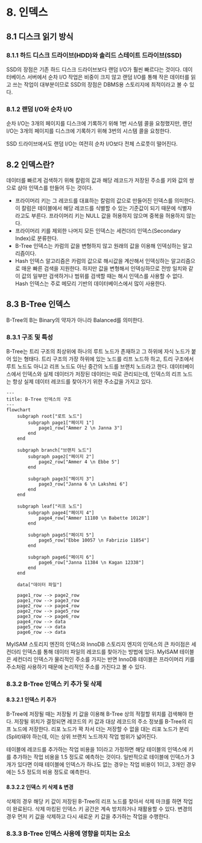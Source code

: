 # 8. 인덱스

## 8.1 디스크 읽기 방식

### 8.1.1 하드 디스크 드라이브(HDD)와 솔리드 스테이트 드라이브(SSD)

SSD의 장점은 기존 하드 디스크 드라이브보다 랜덤 I/O가 훨씬 빠르다는 것이다.
데이터베이스 서버에서 순차 I/O 작업은 비중이 크지 않고 랜덤 I/O를 통해 작은 데이터를 읽고 쓰는 작업이 대부분이므로 SSD의 장점은 DBMS용 스토리지에 최적이라고 볼 수 있다.

### 8.1.2 랜덤 I/O와 순차 I/O

순차 I/O는 3개의 페이지를 디스크에 기록하기 위해 1번 시스템 콜을 요청했지만, 랜던 I/O는 3개의 페이지를 디스크에 기록하기 위해 3번의 시스템 콜을 요청한다.

SSD 드라이브에서도 랜덤 I/O는 여전히 순차 I/O보다 전체 스로풋이 떨어진다.

## 8.2 인덱스란?

데이터를 빠르게 검색하기 위해 칼럼의 값과 해당 레코드가 저장된 주소를 키와 값의 쌍으로 삼아 인덱스를 만들어 두는 것이다.

- 프라이머리 키는 그 레코드를 대표하는 칼럼의 값으로 만들어진 인덱스를 의미한다. 이 칼럼은 테이블에서 해당 레코드를 식별할 수 있는 기준값이 되기 때문에 식별자라고도 부른다. 프라이머리 키는 NULL 값을 허용하지 않으며 중복을 허용하지 않는다.
- 프라이머리 키를 제외한 나머지 모든 인덱스는 세컨더리 인덱스(Secondary Index)로 분류한다.
- B-Tree 인덱스는 카럼의 값을 변형하지 않고 원래의 값을 이용해 인덱싱하는 알고리즘이다.
- Hash 인덱스 알고리즘은 카럼의 값으로 해시값을 계산해서 인덱싱하는 알고리즘으로 매운 빠른 검색을 지원한다. 하지만 값을 변형해서 인덱싱하므로 전방 일치와 같이 값의 일부만 검색하거나 범위를 검색할 때는 해시 인덱스를 사용할 수 없다. Hash 인덱스는 주로 메모리 기반의 데이터베이스에서 많이 사용한다.

## 8.3 B-Tree 인덱스

B-Tree의 B는 Binary의 약자가 아니라 Balanced를 의미한다.

### 8.3.1 구조 및 특성

B-Tree는 트리 구조의 최상위에 하나의 루트 노드가 존재하고 그 하위에 자식 노드가 붙어 있는 형태다.
트리 구조의 가장 하위에 있는 노드를 리프 노드하 하고, 트리 구조에서 루트 노드도 아니고 리프 노드도 아닌 중간의 노드를 브랜치 노드라고 한다.
데이터베이스에서 인덱스와 실제 데이터가 저장된 데이터는 따로 관리되는데, 인덱스의 리프 노드는 
항상 실제 데이터 레코드를 찾아가기 위한 주소값을 가지고 있다.

```mermaid
---
title: B-Tree 인덱스의 구조
---
flowchart
    subgraph root["로트 노드"]
        subgraph page1["페이지 1"]
            page1_row["Ammer 2 \n Janna 3"]
        end
    end

    subgraph branch["브랜치 노드"]
        subgraph page2["페이지 2"]
            page2_row["Ammer 4 \n Ebbe 5"]
        end

        subgraph page3["페이지 3"]
            page3_row["Janna 6 \n Lakshmi 6"]
        end
    end

    subgraph leaf["리프 노드"]
        subgraph page4["페이지 4"]
            page4_row["Ammer 11180 \n Babette 10128"]
        end

        subgraph page5["페이지 5"]
            page5_row["Ebbe 10057 \n Fabrizio 11854"]
        end

        subgraph page6["페이지 6"]
            page6_row["Janna 11384 \n Kagan 12338"]
        end
    end
    
    data["데이터 파일"]

    page1_row --> page2_row
    page1_row --> page3_row
    page2_row --> page4_row
    page2_row --> page5_row
    page3_row --> page6_row
    page4_row --> data
    page5_row --> data
    page6_row --> data
```

MyISAM 스토리지 엔진의 인덱스와 InnoDB 스토리지 엔지의 인덱스의 큰 차이점은 세컨더리 인덱스를 통해 데이터 파일의 레코드를 찾아가는 방법에 있다.
MyISAM 테이블은 세컨더리 인덱스가 물리적인 주소를 가지는 반면 InnoDB 테이블은 프라이머리 키를 주소처럼 사용하기 때문에 논리적인 주소를 가진다고 볼 수 있다.

### 8.3.2 B-Tree 인덱스 키 추가 및 삭제

#### 8.3.2.1 인덱스 키 추가

B-Tree에 저장될 때는 저장될 키 값을 이용해 B-Tree 상의 적절할 위치를 검색해야 한다.
저장될 위치가 결정되면 레코드의 키 값과 대상 레코드의 주소 정보를 B-Tree의 리프 노드에 저장한다.
리포 노드가 꽉 차서 더는 저장할 수 없을 대는 리포 노드가 분리(Split)돼야 하는데, 이는 상위 브랜치 노드까지 작업 범위가 넓어진다.

테이블에 레코드를 추가하는 작업 비용을 1이라고 가정하면 해당 테이블의 인덱스에 키를 추가하는 작업 비용을 1.5 정도로 예측하는 것이다. 일반적으로 테이블에 인덱스가 3개가 있다면 이때 테이블에 인덱스가 하나도 없는 경우는 작업 비용이 1이고, 3개인 경우에는 5.5 정도의 비용 정도로 예측한다.

#### 8.3.2.2 인덱스 키 삭제 & 변경

삭제의 경우 해당 키 값이 저장된 B-Tree의 리프 노드를 찾아서 삭제 마크를 하면 작업이 완료된다.
삭제 마킹된 인덱스 키 공간은 계속 방치하거나 재활용할 수 있다.
변경의 경우 먼저 키 값을 삭제하고 다시 새로운 키 값을 추가하는 작업을 수행한다.

### 8.3.3 B-Tree 인덱스 사용에 영향을 미치는 요소
